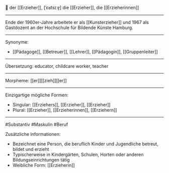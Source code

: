 🔵 der [[Erzieher]], [ˈɛʁtsɪːɐ̯]
die [[Erzieher]], die [[Erzieherinnen]]

---
Ende der 1960er-Jahre arbeitete er als [[Kunsterzieher]] und 1967 als Gastdozent an der Hochschule für Bildende Künste Hamburg. 

---
Synonyme:
- [[Pädagoge]], [[Betreuer]], [[Lehrer]], [[Pädagogin]], [[Gruppenleiter]]

---
Übersetzung: educator, childcare worker, teacher

---
Morpheme:
[[er]][[zieh]][[er]]

---
Einzigartige mögliche Formen: 
- Singular: [[Erziehers]], [[Erzieher]], [[Erzieher]]
- Plural: [[Erzieher]], [[Erzieherinnen]], [[Erziehern]]

---
#Substantiv #Maskulin #Beruf

Zusätzliche Informationen:
- Bezeichnet eine Person, die beruflich Kinder und Jugendliche betreut, bildet und erzieht
- Typischerweise in Kindergärten, Schulen, Horten oder anderen Bildungseinrichtungen tätig
- Weibliche Form: [[Erzieherin]]